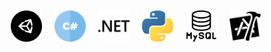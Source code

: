 

<a href="https://unity.com/">
<img align="left" src="https://github.com/NicolasCastagnola/NicolasCastagnola/blob/main/Resources/unity.svg" alt="Unity" width="50" height="50" style="vertical-align:top; margin:10px">
</a>

<a href="https://docs.microsoft.com/en-us/dotnet/csharp/">
<img align="left" src="https://github.com/NicolasCastagnola/NicolasCastagnola/blob/main/Resources/csharp.svg" alt="C Sharp" width="50" height="50" style="vertical-align:top;margin:10px">
</a>

<a href="https://dotnet.microsoft.com/download/dotnet-framework">
<img align="left" src="https://github.com/NicolasCastagnola/NicolasCastagnola/blob/main/Resources/dot-net.svg" alt="Dot-Net" width="50" height="50" style="vertical-align:top;margin:10px">
</a>

<a href="https://www.python.org/">
<img align="left" src="https://github.com/NicolasCastagnola/NicolasCastagnola/blob/main/Resources/python1.svg" alt="Python" width="50" height="50" style="vertical-align:top;margin:10px">
</a>

<a href="https://www.mysql.com/">
<img align="left" src="https://github.com/NicolasCastagnola/NicolasCastagnola/blob/main/Resources/mysql1.svg" alt="MySql" width="50" height="50" style="vertical-align:top;margin:10px">
</a>

<a href="https://developer.apple.com/xcode/">
<img align="left" src="https://github.com/NicolasCastagnola/NicolasCastagnola/blob/main/Resources/xcode.svg" alt="XCode" width="50" height="50" style="vertical-align:top;margin:10px">
</a>
 


